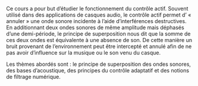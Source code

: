 Ce cours a pour but d’étudier le fonctionnement du contrôle actif. 
Souvent utilisé dans des applications de casques audio, le contrôle actif permet d’ « annuler » une onde sonore incidente à l’aide d’interférences destructives. En additionnant deux ondes sonores de même amplitude mais déphasés d’une demi-période, le principe de superposition nous dit que la somme de ces deux ondes est équivalente à une absence de son.
De cette manière un bruit provenant de l’environnement peut être intercepté et annulé afin de ne pas avoir d’influence sur la musique ou le son venu du casque.

Les thèmes abordés sont : le principe de superposition des ondes sonores, des bases d’acoustique, des principes du contrôle adaptatif et des notions de filtrage numérique.


